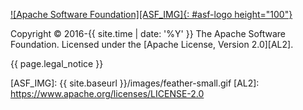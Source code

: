
<footer markdown="1">

[![Apache Software Foundation][ASF_IMG]{: #asf-logo height="100"}][ASF]

Copyright &copy; 2016-{{ site.time | date: '%Y' }} The Apache Software Foundation. Licensed under the [Apache&nbsp;License,&nbsp;Version&nbsp;2.0][AL2].

{{ page.legal_notice }}

</footer>

[ASF]: https://www.apache.org
[ASF_IMG]: {{ site.baseurl }}/images/feather-small.gif
[AL2]: https://www.apache.org/licenses/LICENSE-2.0
